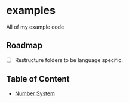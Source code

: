 # examples

All of my example code

## Roadmap

- [ ] Restructure folders to be language specific.

## Table of Content

- [Number System](rust/number-system/README.md)
